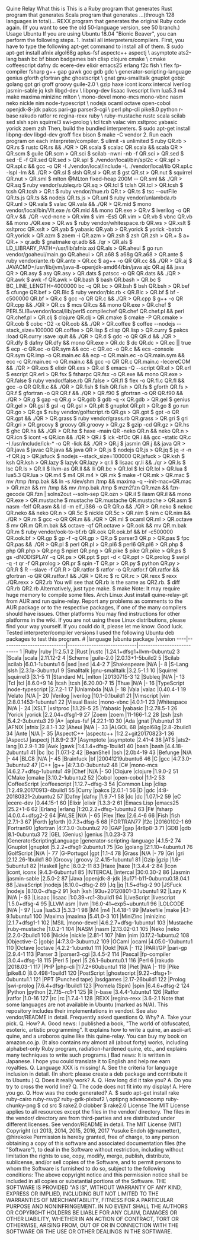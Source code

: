 Quine Relay What this is This is a Ruby program that generates Rust program that generates Scala program that generates ...(through 128 languages in total)... REXX program that generates the original Ruby code again. (If you want to see the old 50-language version, see 50 branch.) Usage Ubuntu If you are using Ubuntu 18.04 "Bionic Beaver", you can perform the following steps. 1. Install all interpreters/compilers. First, you have to type the following apt-get command to install all of them. $ sudo apt-get install afnix algol68g aplus-fsf aspectc++ aspectj \ asymptote ats2-lang bash bc bf bison bsdgames bsh clisp clojure cmake \ cmake coffeescript dafny dc ecere-dev elixir emacs25 erlang f2c fish \ flex fp-compiler fsharp g++ gap gawk gcc gdb gdc \ generator-scripting-language genius gforth gfortran ghc ghostscript \ gnat gnu-smalltalk gnuplot gobjc golang gpt gri groff groovy guile-2.0 \ gzip haxe icont iconx intercal iverilog jasmin-sable jq ksh libgd-dev \ libpng-dev lisaac livescript llvm lua5.3 m4 make maxima minizinc mlton \ mono-devel mono-mcs mono-vbnc nasm neko nickle nim node-typescript \ nodejs ocaml octave open-cobol openjdk-8-jdk pakcs pari-gp parser3-cgi \ perl php-cli pike8.0 python r-base rakudo ratfor rc regina-rexx ruby \ ruby-mustache rustc scala scilab sed slsh spin squirrel3 swi-prolog \ tcl tcsh valac vim xsltproc yabasic yorick zoem zsh Then, build the bundled interpreters. $ sudo apt-get install libpng-dev libgd-dev groff flex bison $ make -C vendor 2. Run each program on each interpreter/compiler. $ ulimit -s unlimited $ ruby QR.rb > QR.rs $ rustc QR.rs && ./QR > QR.scala $ scalac QR.scala && scala QR > QR.scm $ guile QR.scm > QR.sci $ scilab -nwni -nb -f QR.sci > QR.sed $ sed -E -f QR.sed QR.sed > QR.spl $ ./vendor/local/bin/spl2c < QR.spl > QR.spl.c && gcc -o QR -I ./vendor/local/include -L ./vendor/local/lib QR.spl.c -lspl -lm && ./QR > QR.sl $ slsh QR.sl > QR.st $ gst QR.st > QR.nut $ squirrel QR.nut > QR.sml $ mlton @MLton fixed-heap 200M -- QR.sml && ./QR > QR.sq $ ruby vendor/subleq.rb QR.sq > QR.tcl $ tclsh QR.tcl > QR.tcsh $ tcsh QR.tcsh > QR.t $ ruby vendor/thue.rb QR.t > QR.ts $ tsc --outFile QR.ts.js QR.ts && nodejs QR.ts.js > QR.unl $ ruby vendor/unlambda.rb QR.unl > QR.vala $ valac QR.vala && ./QR > QR.mid $ mono vendor/local/bin/Vlt.exe /s QR.mid && mono QR.exe > QR.v $ iverilog -o QR QR.v && ./QR -vcd-none > QR.vim $ vim -EsS QR.vim > QR.vb $ vbnc QR.vb && mono ./QR.exe > QR.ws $ ruby vendor/whitespace.rb QR.ws > QR.xslt $ xsltproc QR.xslt > QR.yab $ yabasic QR.yab > QR.yorick $ yorick -batch QR.yorick > QR.azm $ zoem -i QR.azm > QR.zsh $ zsh QR.zsh > QR.+ $ a+ QR.+ > qr.adb $ gnatmake qr.adb && ./qr > QR.als $ LD_LIBRARY_PATH=/usr/lib/afnix axi QR.als > QR.aheui $ go run vendor/goaheui/main.go QR.aheui > QR.a68 $ a68g QR.a68 > QR.ante $ ruby vendor/ante.rb QR.ante > QR.cc $ ag++ -o QR QR.cc && ./QR > QR.aj $ JAVACMD=/usr/lib/jvm/java-8-openjdk-amd64/bin/java ajc QR.aj && java QR > QR.asy $ asy QR.asy > QR.dats $ patscc -o QR QR.dats && ./QR > QR.awk $ awk -f QR.awk > QR.bash $ bash QR.bash > QR.bc $ BC_LINE_LENGTH=4000000 bc -q QR.bc > QR.bsh $ bsh QR.bsh > QR.bef $ cfunge QR.bef > QR.Blc $ ruby vendor/blc.rb < QR.Blc > QR.bf $ bf -c500000 QR.bf > QR.c $ gcc -o QR QR.c && ./QR > QR.cpp $ g++ -o QR QR.cpp && ./QR > QR.cs $ mcs QR.cs && mono QR.exe > QR.chef $ PERL5LIB=vendor/local/lib/perl5 compilechef QR.chef QR.chef.pl && perl QR.chef.pl > QR.clj $ clojure QR.clj > QR.cmake $ cmake -P QR.cmake > QR.cob $ cobc -O2 -x QR.cob && ./QR > QR.coffee $ coffee --nodejs --stack_size=100000 QR.coffee > QR.lisp $ clisp QR.lisp > QR.curry $ pakcs :load QR.curry :save :quit && ./QR > QR.d $ gdc -o QR QR.d && ./QR > QR.dfy $ dafny QR.dfy && mono QR.exe > QR.dc $ dc QR.dc > QR.ec || true $ ecp -c QR.ec -o QR.sym && ecc -c QR.ec -o QR.c && ecs -console QR.sym QR.imp -o QR.main.ec && ecp -c QR.main.ec -o QR.main.sym && ecc -c QR.main.ec -o QR.main.c && gcc -o QR QR.c QR.main.c -lecereCOM && ./QR > QR.exs $ elixir QR.exs > QR.el $ emacs -Q --script QR.el > QR.erl $ escript QR.erl > QR.fsx $ fsharpc QR.fsx -o QR.exe && mono QR.exe > QR.false $ ruby vendor/false.rb QR.false > QR.fl $ flex -o QR.fl.c QR.fl && gcc -o QR QR.fl.c && ./QR > QR.fish $ fish QR.fish > QR.fs $ gforth QR.fs > QR.f $ gfortran -o QR QR.f && ./QR > QR.f90 $ gfortran -o QR QR.f90 && ./QR > QR.g $ gap -q QR.g > QR.gdb $ gdb -q -x QR.gdb > QR.gel $ genius QR.gel > QR.gsl $ gsl -q QR.gsl > QR.plt $ gnuplot QR.plt > QR.go $ go run QR.go > QR.gs $ ruby vendor/golfscript.rb QR.gs > QR.gpt $ gpt -o QR QR.gpt && ./QR > QR.grass $ ruby vendor/grass.rb QR.grass > QR.gri $ gri QR.gri > QR.groovy $ groovy QR.groovy > QR.gz $ gzip -cd QR.gz > QR.hs $ ghc QR.hs && ./QR > QR.hx $ haxe -main QR -neko QR.n && neko QR.n > QR.icn $ icont -s QR.icn && ./QR > QR.i $ ick -bfOc QR.i && gcc -static QR.c -I /usr/include/ick-* -o QR -lick && ./QR > QR.j $ jasmin QR.j && java QR > QR.java $ javac QR.java && java QR > QR.js $ nodejs QR.js > QR.jq $ jq -r -n -f QR.jq > QR.jsfuck $ nodejs --stack_size=100000 QR.jsfuck > QR.ksh $ ksh QR.ksh > QR.lazy $ lazyk QR.lazy > qr.li $ lisaac qr.li && ./qr > QR.ls $ lsc QR.ls > QR.ll $ llvm-as QR.ll && lli QR.bc > QR.lol $ lci QR.lol > QR.lua $ lua5.3 QR.lua > QR.m4 $ m4 QR.m4 > QR.mk $ make -f QR.mk > QR.mac $ mv /tmp /tmp.bak && ln -s /dev/shm /tmp && maxima -q --init-mac=QR.mac > QR.mzn && rm /tmp && mv /tmp.bak /tmp $ mzn2fzn QR.mzn && fzn-gecode QR.fzn | solns2out --soln-sep QR.ozn > QR.il $ ilasm QR.il && mono QR.exe > QR.mustache $ mustache QR.mustache QR.mustache > QR.asm $ nasm -felf QR.asm && ld -m elf_i386 -o QR QR.o && ./QR > QR.neko $ nekoc QR.neko && neko QR.n > QR.5c $ nickle QR.5c > QR.nim $ nim c QR.nim && ./QR > QR.m $ gcc -o QR QR.m && ./QR > QR.ml $ ocaml QR.ml > QR.octave $ mv QR.m QR.m.bak && octave -qf QR.octave > QR.ook && mv QR.m.bak QR.m $ ruby vendor/ook-to-bf.rb QR.ook QR.ook.bf && bf -c500000 QR.ook.bf > QR.gp $ gp -f -q QR.gp > QR.p $ parser3 QR.p > QR.pas $ fpc QR.pas && ./QR > QR.pl $ perl QR.pl > QR.pl6 $ perl6 QR.pl6 > QR.php $ php QR.php > QR.png $ npiet QR.png > QR.pike $ pike QR.pike > QR.ps $ gs -dNODISPLAY -q QR.ps > QR.ppt $ ppt -d < QR.ppt > QR.prolog $ swipl -q -t qr -f QR.prolog > QR.pr $ spin -T QR.pr > QR.py $ python QR.py > QR.R $ R --slave -f QR.R > QR.ratfor $ ratfor -o QR.ratfor.f QR.ratfor && gfortran -o QR QR.ratfor.f && ./QR > QR.rc $ rc QR.rc > QR.rexx $ rexx ./QR.rexx > QR2.rb You will see that QR.rb is the same as QR2.rb. $ diff QR.rb QR2.rb Alternatively, just type make. $ make Note: It may require huge memory to compile some files. Arch Linux Just install quine-relay-git from AUR and run quine-relay. Report any problems as comments to the AUR package or to the respective packages, if one of the many compilers should have issues. Other platforms You may find instructions for other platforms in the wiki. If you are not using these Linux distributions, please find your way yourself. If you could do it, please let me know. Good luck. Tested interpreter/compiler versions I used the following Ubuntu deb packages to test this program. # |language |ubuntu package |version ----|---------------------------|-----------------------------|--------------------------- 1 |Ruby |ruby |1:2.5.1 2 |Rust |rustc |1.24.1+dfsg1+llvm-0ubuntu2 3 |Scala |scala |2.11.12-2 4 |Scheme |guile-2.0 |2.0.13+1-5build2 5 |Scilab |scilab |6.0.1-1ubuntu1 6 |sed |sed |4.4-2 7 |Shakespeare |N/A |- 8 |S-Lang |slsh |2.3.1a-3ubuntu1 9 |Smalltalk |gnu-smalltalk |3.2.5-1.1 10 |Squirrel |squirrel3 |3.1-5 11 |Standard ML |mlton |20130715-3 12 |Subleq |N/A |- 13 |Tcl |tcl |8.6.0+9 14 |tcsh |tcsh |6.20.00-7 15 |Thue |N/A |- 16 |TypeScript |node-typescript |2.7.2-1 17 |Unlambda |N/A |- 18 |Vala |valac |0.40.4-1 19 |Velato |N/A |- 20 |Verilog |iverilog |10.1-0.1build1 21 |Vimscript |vim |2:8.0.1453-1ubuntu1 22 |Visual Basic |mono-vbnc |4.0.1-1 23 |Whitespace |N/A |- 24 |XSLT |xsltproc |1.1.29-5 25 |Yabasic |yabasic |1:2.78.5-1 26 |Yorick |yorick |2.2.04+dfsg1-9 27 |Zoem |zoem |11-166-1.2 28 |zsh |zsh |5.4.2-3ubuntu3 29 |A+ |aplus-fsf |4.22.1-10 30 |Ada |gnat |7ubuntu1 31 |AFNIX |afnix |2.8.1-1 32 |Aheui |N/A |- 33 |ALGOL 68 |algol68g |2.8-2build1 34 |Ante |N/A |- 35 |AspectC++ |aspectc++ |1:2.2+git20170823-1 36 |AspectJ |aspectj |1.8.9-2 37 |Asymptote |asymptote |2.41-4 38 |ATS |ats2-lang |0.2.9-1 39 |Awk |gawk |1:4.1.4+dfsg-1build1 40 |bash |bash |4.4.18-2ubuntu1 41 |bc |bc |1.07.1-2 42 |BeanShell |bsh |2.0b4-19 43 |Befunge |N/A |- 44 |BLC8 |N/A |- 45 |Brainfuck |bf |20041219ubuntu6 46 |C |gcc |4:7.3.0-3ubuntu2 47 |C++ |g++ |4:7.3.0-3ubuntu2 48 |C# |mono-mcs |4.6.2.7+dfsg-1ubuntu1 49 |Chef |N/A |- 50 |Clojure |clojure |1.9.0-2 51 |CMake |cmake |3.10.2-1ubuntu2 52 |Cobol |open-cobol |1.1-2 53 |CoffeeScript |coffeescript |1.12.7~dfsg-3 54 |Common Lisp |clisp |1:2.49.20170913-4build1 55 |Curry |pakcs |2.0.1-1 56 |D |gdc |4:8-20180321-2ubuntu2 57 |Dafny |dafny |1.9.7-1 58 |dc |dc |1.07.1-2 59 |eC |ecere-dev |0.44.15-1 60 |Elixir |elixir |1.3.3-2 61 |Emacs Lisp |emacs25 |25.2+1-6 62 |Erlang |erlang |1:20.2.2+dfsg-1ubuntu2 63 |F# |fsharp |4.0.0.4+dfsg2-2 64 |FALSE |N/A |- 65 |Flex |flex |2.6.4-6 66 |Fish |fish |2.7.1-3 67 |Forth |gforth |0.7.3+dfsg-5 68 |FORTRAN77 |f2c |20160102-1 69 |Fortran90 |gfortran |4:7.3.0-3ubuntu2 70 |GAP |gap |4r8p8-3 71 |GDB |gdb |8.1-0ubuntu3 72 |GEL (Genius) |genius |1.0.23-3 73 |GeneratorScriptingLanguage |generator-scripting-language |4.1.5-2 74 |Gnuplot |gnuplot |5.2.2+dfsg1-2ubuntu1 75 |Go |golang |2:1.10~4ubuntu1 76 |GolfScript |N/A |- 77 |G-Portugol |gpt |1.1-4 78 |Grass |N/A |- 79 |Gri |gri |2.12.26-1build1 80 |Groovy |groovy |2.4.15-1ubuntu1 81 |Gzip |gzip |1.6-5ubuntu1 82 |Haskell |ghc |8.0.2-11 83 |Haxe |haxe |1:3.4.4-2 84 |Icon |icont, iconx |9.4.3-6ubuntu1 85 |INTERCAL |intercal |30:0.30-2 86 |Jasmin |jasmin-sable |2.5.0-2 87 |Java |openjdk-8-jdk |8u171-b11-0ubuntu0.18.04.1 88 |JavaScript |nodejs |8.10.0~dfsg-2 89 |Jq |jq |1.5+dfsg-2 90 |JSFuck |nodejs |8.10.0~dfsg-2 91 |ksh |ksh |93u+20120801-3.1ubuntu1 92 |Lazy K |N/A |- 93 |Lisaac |lisaac |1:0.39~rc1-3build1 94 |LiveScript |livescript |1.5.0+dfsg-4 95 |LLVM asm |llvm |1:6.0-41~exp5~ubuntu1 96 |LOLCODE |N/A |- 97 |Lua |lua5.3 |5.3.3-1 98 |M4 |m4 |1.4.18-1 99 |Makefile |make |4.1-9.1ubuntu1 100 |Maxima |maxima |5.41.0-3 101 |MiniZinc |minizinc |2.1.7+dfsg1-1 102 |MSIL |mono-devel |4.6.2.7+dfsg-1ubuntu1 103 |Mustache |ruby-mustache |1.0.2-1 104 |NASM |nasm |2.13.02-0.1 105 |Neko |neko |2.2.0-2build1 106 |Nickle |nickle |2.81-1 107 |Nim |nim |0.17.2-1ubuntu2 108 |Objective-C |gobjc |4:7.3.0-3ubuntu2 109 |OCaml |ocaml |4.05.0-10ubuntu1 110 |Octave |octave |4.2.2-1ubuntu1 111 |Ook! |N/A |- 112 |PARI/GP |pari-gp |2.9.4-1 113 |Parser 3 |parser3-cgi |3.4.5-2 114 |Pascal |fp-compiler |3.0.4+dfsg-18 115 |Perl 5 |perl |5.26.1-6ubuntu0.1 116 |Perl 6 |rakudo |2018.03-1 117 |PHP |php-cli |1:7.2+60ubuntu1 118 |Piet |N/A |- 119 |Pike |pike8.0 |8.0.498-1build1 120 |PostScript |ghostscript |9.22~dfsg+1-0ubuntu1.1 121 |PPT (Punched tape) |bsdgames |2.17-26build1 122 |Prolog |swi-prolog |7.6.4+dfsg-1build1 123 |Promela (Spin) |spin |6.4.6+dfsg-2 124 |Python |python |2.7.15~rc1-1 125 |R |r-base |3.4.4-1ubuntu1 126 |Ratfor |ratfor |1.0-16 127 |rc |rc |1.7.4-1 128 |REXX |regina-rexx |3.6-2.1 Note that some languages are not available in Ubuntu (marked as N/A). This repository includes their implementations in vendor/. See also vendor/README in detail. Frequently asked questions Q. Why? A. Take your pick. Q. How? A. Good news: I published a book, "The world of obfuscated, esoteric, artistic programming". It explains how to write a quine, an ascii-art quine, and a uroboros quine like this quine-relay. You can buy my book on amazon.co.jp. (It also contains my almost all (about forty) works, including alphabet-only Ruby program, radiation-hardened quine, etc., and explains many techniques to write such programs.) Bad news: It is written in Japanese. I hope you could translate it to English and help me earn royalties. Q. Language XXX is missing! A. See the criteria for language inclusion in detail. (In short: please create a deb package and contribute it to Ubuntu.) Q. Does it really work? A. Q. How long did it take you? A. Do you try to cross the world line? Q. The code does not fit into my display! A. Here you go. Q. How was the code generated? A. $ sudo apt-get install rake ruby-cairo ruby-rsvg2 ruby-gdk-pixbuf2 \ optipng advancecomp ruby-chunky-png $ cd src $ rake2.0 clobber $ rake2.0 License The MIT License applies to all resources except the files in the vendor/ directory. The files in the vendor/ directory are from third-parties and are distributed under different licenses. See vendor/README in detail. The MIT License (MIT) Copyright (c) 2013, 2014, 2015, 2016, 2017 Yusuke Endoh (@mametter), @hirekoke Permission is hereby granted, free of charge, to any person obtaining a copy of this software and associated documentation files (the "Software"), to deal in the Software without restriction, including without limitation the rights to use, copy, modify, merge, publish, distribute, sublicense, and/or sell copies of the Software, and to permit persons to whom the Software is furnished to do so, subject to the following conditions: The above copyright notice and this permission notice shall be included in all copies or substantial portions of the Software. THE SOFTWARE IS PROVIDED "AS IS", WITHOUT WARRANTY OF ANY KIND, EXPRESS OR IMPLIED, INCLUDING BUT NOT LIMITED TO THE WARRANTIES OF MERCHANTABILITY, FITNESS FOR A PARTICULAR PURPOSE AND NONINFRINGEMENT. IN NO EVENT SHALL THE AUTHORS OR COPYRIGHT HOLDERS BE LIABLE FOR ANY CLAIM, DAMAGES OR OTHER LIABILITY, WHETHER IN AN ACTION OF CONTRACT, TORT OR OTHERWISE, ARISING FROM, OUT OF OR IN CONNECTION WITH THE SOFTWARE OR THE USE OR OTHER DEALINGS IN THE SOFTWARE.